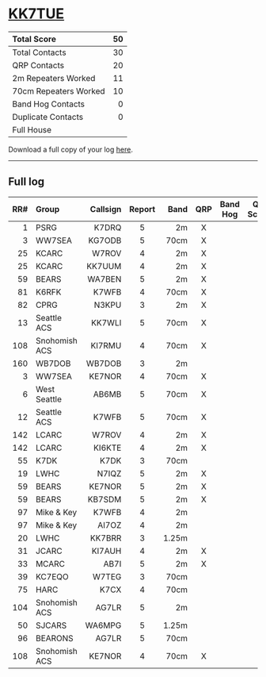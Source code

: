 # [KK7TUE](https://www.qrz.com/db/KK7TUE)

| Total Score           |   50 |
|:----------------------|-----:|
| Total Contacts        |   30 |
| QRP Contacts          |   20 |
| 2m Repeaters Worked   |   11 |
| 70cm Repeaters Worked |   10 |
| Band Hog Contacts     |    0 |
| Duplicate Contacts    |    0 |
| Full House            |      |

Download a full copy of your log [here](/results/KK7TUE.csv).

---

## Full log


|   RR# | Group         |   Callsign |  Report  |   Band |  QRP  |  Band Hog  |   QSO Score |
|------:|:--------------|-----------:|:--------:|-------:|:-----:|:----------:|------------:|
|     1 | PSRG          |      K7DRQ |    5     |     2m |   X   |            |           2 |
|     3 | WW7SEA        |     KG7ODB |    5     |   70cm |   X   |            |           2 |
|    25 | KCARC         |      W7ROV |    4     |     2m |   X   |            |           2 |
|    25 | KCARC         |     KK7UUM |    4     |     2m |   X   |            |           2 |
|    59 | BEARS         |     WA7BEN |    5     |     2m |   X   |            |           2 |
|    81 | K6RFK         |      K7WFB |    4     |   70cm |   X   |            |           2 |
|    82 | CPRG          |      N3KPU |    3     |     2m |   X   |            |           2 |
|    13 | Seattle ACS   |     KK7WLI |    5     |   70cm |   X   |            |           2 |
|   108 | Snohomish ACS |     KI7RMU |    4     |   70cm |   X   |            |           2 |
|   160 | WB7DOB        |     WB7DOB |    3     |     2m |       |            |           1 |
|     3 | WW7SEA        |     KE7NOR |    4     |   70cm |   X   |            |           2 |
|     6 | West Seattle  |      AB6MB |    5     |   70cm |   X   |            |           2 |
|    12 | Seattle ACS   |      K7WFB |    5     |   70cm |   X   |            |           2 |
|   142 | LCARC         |      W7ROV |    4     |     2m |   X   |            |           2 |
|   142 | LCARC         |     KI6KTE |    4     |     2m |   X   |            |           2 |
|    55 | K7DK          |       K7DK |    3     |   70cm |       |            |           1 |
|    19 | LWHC          |      N7IQZ |    5     |     2m |   X   |            |           2 |
|    59 | BEARS         |     KE7NOR |    5     |     2m |   X   |            |           2 |
|    59 | BEARS         |     KB7SDM |    5     |     2m |   X   |            |           2 |
|    97 | Mike & Key    |      K7WFB |    4     |     2m |       |            |           1 |
|    97 | Mike & Key    |      AI7OZ |    4     |     2m |       |            |           1 |
|    20 | LWHC          |     KK7BRR |    3     |  1.25m |       |            |           1 |
|    31 | JCARC         |     KI7AUH |    4     |     2m |   X   |            |           2 |
|    33 | MCARC         |       AB7I |    5     |     2m |   X   |            |           2 |
|    39 | KC7EQO        |      W7TEG |    3     |   70cm |       |            |           1 |
|    75 | HARC          |       K7CX |    4     |   70cm |       |            |           1 |
|   104 | Snohomish ACS |      AG7LR |    5     |     2m |       |            |           1 |
|    50 | SJCARS        |     WA6MPG |    5     |  1.25m |       |            |           1 |
|    96 | BEARONS       |      AG7LR |    5     |   70cm |       |            |           1 |
|   108 | Snohomish ACS |     KE7NOR |    4     |   70cm |   X   |            |           2 |